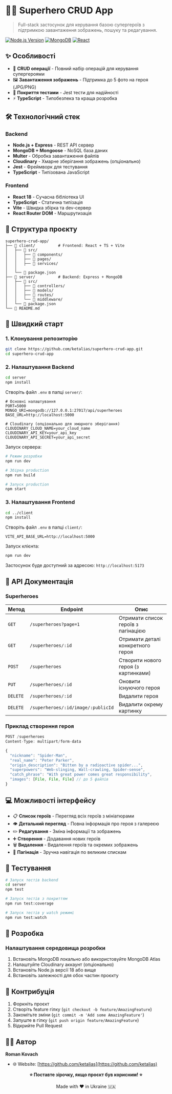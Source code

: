 # 🦸‍♂️ Superhero CRUD App

> Full-stack застосунок для керування базою супергероїв з підтримкою завантаження зображень, пошуку та редагування.

[![Node.js Version](https://img.shields.io/badge/node-%3E%3D18.0.0-brightgreen.svg?style=flat-square)](https://nodejs.org/)
[![MongoDB](https://img.shields.io/badge/database-MongoDB-green.svg?style=flat-square)](https://mongodb.com/)
[![React](https://img.shields.io/badge/frontend-React%2BTypeScript-blue.svg?style=flat-square)](https://reactjs.org/)

## ✨ Особливості

- 🎯 **CRUD операції** - Повний набір операцій для керування супергероями
- 🖼️ **Завантаження зображень** - Підтримка до 5 фото на героя (JPG/PNG)
- 🧪 **Покриття тестами** - Jest тести для надійності
- ⚡ **TypeScript** - Типобезпека та краща розробка

## 🛠️ Технологічний стек

### Backend
- **Node.js + Express** - REST API сервер
- **MongoDB + Mongoose** - NoSQL база даних
- **Multer** - Обробка завантаження файлів
- **Cloudinary** - Хмарне зберігання зображень (опціонально)
- **Jest** - Фреймворк для тестування
- **TypeScript** - Типізована JavaScript

### Frontend
- **React 18** - Сучасна бібліотека UI
- **TypeScript** - Статична типізація
- **Vite** - Швидка збірка та dev-сервер
- **React Router DOM** - Маршрутизація


## 📁 Структура проєкту

```
superhero-crud-app/
├── 📂 client/          # Frontend: React + TS + Vite
│   ├── 📂 src/
│   │   ├── 📂 components/
│   │   ├── 📂 pages/
│   │   ├── 📂 services/
│   │ 
│   └── 📄 package.json
├── 📂 server/          # Backend: Express + MongoDB
│   ├── 📂 src/
│   │   ├── 📂 controllers/
│   │   ├── 📂 models/
│   │   ├── 📂 routes/
│   │   └── 📂 middleware/
│   └── 📄 package.json
└── 📄 README.md
```

## 🚀 Швидкий старт

### 1. Клонування репозиторію

```bash
git clone https://github.com/ketalias/superhero-crud-app.git
cd superhero-crud-app
```

### 2. Налаштування Backend

```bash
cd server
npm install
```

Створіть файл `.env` в папці `server/`:

```env
# Основні налаштування
PORT=5000
MONGO_URI=mongodb://127.0.0.1:27017/api/superheroes
BASE_URL=http://localhost:5000

# Cloudinary (опціонально для хмарного зберігання)
CLOUDINARY_CLOUD_NAME=your_cloud_name
CLOUDINARY_API_KEY=your_api_key
CLOUDINARY_API_SECRET=your_api_secret
```

Запуск сервера:

```bash
# Режим розробки
npm run dev

# Збірка production
npm run build

# Запуск production
npm start
```

### 3. Налаштування Frontend

```bash
cd ../client
npm install
```

Створіть файл `.env` в папці `client/`:

```env
VITE_API_BASE_URL=http://localhost:5000
```

Запуск клієнта:

```bash
npm run dev
```

Застосунок буде доступний за адресою: `http://localhost:5173`

## 📡 API Документація

### Superheroes

| Метод | Endpoint | Опис |
|-------|----------|------|
| `GET` | `/superheroes?page=1` | Отримати список героїв з пагінацією |
| `GET` | `/superheroes/:id` | Отримати деталі конкретного героя |
| `POST` | `/superheroes` | Створити нового героя (з картинками) |
| `PUT` | `/superheroes/:id` | Оновити існуючого героя |
| `DELETE` | `/superheroes/:id` | Видалити героя |
| `DELETE` | `/superheroes/:id/image/:publicId` | Видалити окрему картинку |


### Приклад створення героя

```javascript
POST /superheroes
Content-Type: multipart/form-data

{
  "nickname": "Spider-Man",
  "real_name": "Peter Parker",
  "origin_description": "Bitten by a radioactive spider...",
  "superpowers": "Web-slinging, Wall-crawling, Spider-sense",
  "catch_phrase": "With great power comes great responsibility",
  "images": [File, File, File] // до 5 файлів
}
```

## 💻 Можливості інтерфейсу

- 📋 **Список героїв** - Перегляд всіх героїв з мініатюрами
- 👁️ **Детальний перегляд** - Повна інформація про героя з галереєю
- ✏️ **Редагування** - Зміна інформації та зображень
- ➕ **Створення** - Додавання нових героїв
- 🗑️ **Видалення** - Видалення героїв та окремих зображень
- 📄 **Пагінація** - Зручна навігація по великим спискам

## 🧪 Тестування

```bash
# Запуск тестів backend
cd server
npm test

# Запуск тестів з покриттям
npm run test:coverage

# Запуск тестів у watch режимі
npm run test:watch
```

## 🔧 Розробка

### Налаштування середовища розробки

1. Встановіть MongoDB локально або використовуйте MongoDB Atlas
2. Налаштуйте Cloudinary аккаунт (опціонально)
3. Встановіть Node.js версії 18 або вище
4. Встановіть залежності для обох частин проєкту



## 🤝 Контрибуція

1. Форкніть проєкт
2. Створіть feature гілку (`git checkout -b feature/AmazingFeature`)
3. Закомітьте зміни (`git commit -m 'Add some AmazingFeature'`)
4. Запуште в гілку (`git push origin feature/AmazingFeature`)
5. Відкрийте Pull Request


## 👨‍💻 Автор

**Roman Kovach**

- 🌐 Website: [https://github.com/ketalias](https://github.com/ketalias)

<div align="center">
  
**⭐ Поставте зірочку, якщо проєкт був корисним! ⭐**

Made with ❤️ in Ukraine 🇺🇦

</div>
